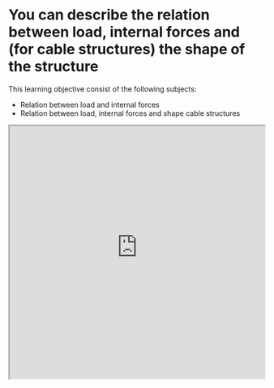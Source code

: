 # You can describe the relation between load, internal forces and (for cable structures) the shape of the structure

This learning objective consist of the following subjects:

- Relation between load and internal forces
- Relation between load, internal forces and shape cable structures

<iframe allow="fullscreen" style="width: 100%!important; height: 500px;" src="https://prime-applets.ewi.tudelft.nl/graph/CTB1110-17/2023-2023" allowfullscreen></iframe>